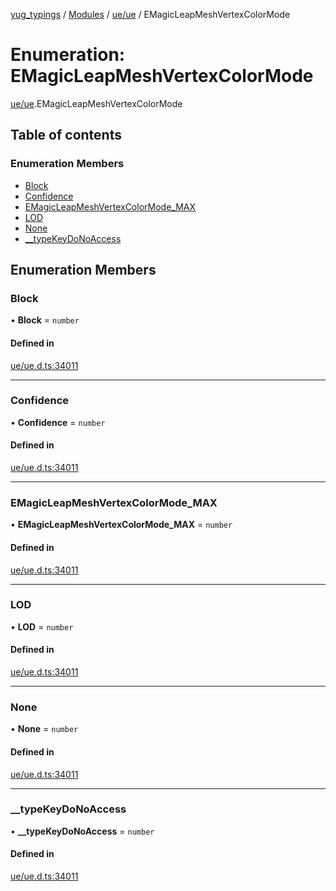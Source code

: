 [yug_typings](../README.md) / [Modules](../modules.md) / [ue/ue](../modules/ue_ue.md) / EMagicLeapMeshVertexColorMode

# Enumeration: EMagicLeapMeshVertexColorMode

[ue/ue](../modules/ue_ue.md).EMagicLeapMeshVertexColorMode

## Table of contents

### Enumeration Members

- [Block](ue_ue.EMagicLeapMeshVertexColorMode.md#block)
- [Confidence](ue_ue.EMagicLeapMeshVertexColorMode.md#confidence)
- [EMagicLeapMeshVertexColorMode\_MAX](ue_ue.EMagicLeapMeshVertexColorMode.md#emagicleapmeshvertexcolormode_max)
- [LOD](ue_ue.EMagicLeapMeshVertexColorMode.md#lod)
- [None](ue_ue.EMagicLeapMeshVertexColorMode.md#none)
- [\_\_typeKeyDoNoAccess](ue_ue.EMagicLeapMeshVertexColorMode.md#__typekeydonoaccess)

## Enumeration Members

### Block

• **Block** = `number`

#### Defined in

[ue/ue.d.ts:34011](https://github.com/YugMetaverse/yug_typings/blob/25cad34/ue/ue.d.ts#L34011)

___

### Confidence

• **Confidence** = `number`

#### Defined in

[ue/ue.d.ts:34011](https://github.com/YugMetaverse/yug_typings/blob/25cad34/ue/ue.d.ts#L34011)

___

### EMagicLeapMeshVertexColorMode\_MAX

• **EMagicLeapMeshVertexColorMode\_MAX** = `number`

#### Defined in

[ue/ue.d.ts:34011](https://github.com/YugMetaverse/yug_typings/blob/25cad34/ue/ue.d.ts#L34011)

___

### LOD

• **LOD** = `number`

#### Defined in

[ue/ue.d.ts:34011](https://github.com/YugMetaverse/yug_typings/blob/25cad34/ue/ue.d.ts#L34011)

___

### None

• **None** = `number`

#### Defined in

[ue/ue.d.ts:34011](https://github.com/YugMetaverse/yug_typings/blob/25cad34/ue/ue.d.ts#L34011)

___

### \_\_typeKeyDoNoAccess

• **\_\_typeKeyDoNoAccess** = `number`

#### Defined in

[ue/ue.d.ts:34011](https://github.com/YugMetaverse/yug_typings/blob/25cad34/ue/ue.d.ts#L34011)
